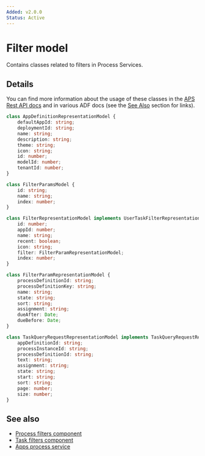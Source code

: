 ```yaml
---
Added: v2.0.0
Status: Active
---
```

# Filter model

Contains classes related to filters in Process Services.

## Details

You can find more information about the usage of these classes in the
[APS Rest API docs](https://github.com/Alfresco/alfresco-js-api/tree/master/src/alfresco-activiti-rest-api)
and in various ADF docs (see the [See Also](#see-also) section for links).

```ts
class AppDefinitionRepresentationModel {
    defaultAppId: string;
    deploymentId: string;
    name: string;
    description: string;
    theme: string;
    icon: string;
    id: number;
    modelId: number;
    tenantId: number;
}

class FilterParamsModel {
    id: string;
    name: string;
    index: number;
}

class FilterRepresentationModel implements UserTaskFilterRepresentation {
    id: number;
    appId: number;
    name: string;
    recent: boolean;
    icon: string;
    filter: FilterParamRepresentationModel;
    index: number;
}

class FilterParamRepresentationModel {
    processDefinitionId: string;
    processDefinitionKey: string;
    name: string;
    state: string;
    sort: string;
    assignment: string;
    dueAfter: Date;
    dueBefore: Date;
}

class TaskQueryRequestRepresentationModel implements TaskQueryRequestRepresentation {
    appDefinitionId: string;
    processInstanceId: string;
    processDefinitionId: string;
    text: string;
    assignment: string;
    state: string;
    start: string;
    sort: string;
    page: number;
    size: number;
}
```

## See also

-   [Process filters component](process-services/process-filters.component.md)
-   [Task filters component](task-filters.component.md)
-   [Apps process service](apps-process.service.md)

